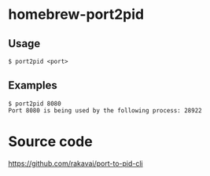 # homebrew-port2pid

## Usage
```	  
$ port2pid <port>
```

## Examples
```
$ port2pid 8080
Port 8080 is being used by the following process: 28922
```

# Source code
https://github.com/rakavai/port-to-pid-cli
